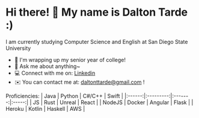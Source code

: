 Hi there! 👋 My name is Dalton Tarde :)
=======================

I am currently studying Computer Science and English at San Diego State University

* 🏢 I'm wrapping up my senior year of college!
* 💬 Ask me about anything~
* 💻 Connect with me on: [Linkedin](https://www.linkedin.com/in/dtarde)
* ✉️ You can contact me at: [daltonttarde@gmail.com](mailto:daltonttarde@gmail.com) !

Proficiencies: 
|  Java  |   Python  |  C#/C++ | Swift |
|:------:|:---------:|:-------:|:-----:|
|   JS   |    Rust   |  Unreal | React |
| NodeJS | Docker | Angular | Flask |
| Heroku |   Kotlin  | Haskell |  AWS  |
